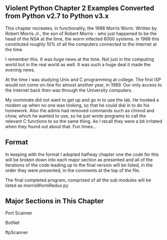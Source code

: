 Violent Python Chapter 2 Examples Converted from Python v2.7 to Python v3.x
----------------------------------------------------------------------------

This chapter recreates, in functionality, the 1988 Morris Worm. Written by Robert Morris Jr., the son of Robert Morris - who just happened to be the head of the NSA at the time, the worm infected 6000 systems. in 1988 this constituted roughly 10% of all the computers connected to the Internet at the time.

I remember this. It was huge news at the time. Not just in the computing world but in the real world as well. It was such a huge deal it made the evening news.

At the time I was studying Unix and C programming at college. The first ISP would not come on-line for almost another year, in 1989. Our only access to the Internet back then was through the University computers.

My roommate did not want to get up and go in to use the lab. He hooked a modem up when no one was looking, so that he could dial in to do his homework. Also the admis had removed commands such as chmod and chow, which he wanted to use, so he just wrote programs to call the relevant C functions to so the same thing. As I recall they were a bit irritated when they found out about that. Fun times...

Format
------

In keeping with the format I adopted halfway chapter one the code for this will be broken down into each major section as presented and all of the iterations of the code leading up to the final version will be listed, in the order they were presented, in the comments at the top of the file.

The final completed program, comprised of all the sub modules will be listed as morrisWormRedux.py

Major Sections in This Chapter
------------------------------

Port Scanner

BotNet

ftpScanner


